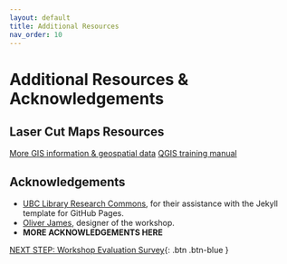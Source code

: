 ```yaml
---
layout: default
title: Additional Resources
nav_order: 10
---
```

# Additional Resources & Acknowledgements

## Laser Cut Maps Resources
[More GIS information & geospatial data](https://www.uvic.ca/library/locations/home/map/gis/index.php)
[QGIS training manual](https://docs.qgis.org/3.34/en/docs/training_manual/index.html)

## Acknowledgements

- [UBC Library Research Commons](https://github.com/ubc-library-rc/), for their assistance with the Jekyll template for GitHub Pages.
- [Oliver James](https://www.linkedin.com/in/oliver-james-a12300275/), designer of the workshop. 
- **MORE ACKNOWLEDGEMENTS HERE**

[NEXT STEP: Workshop Evaluation Survey](workshop-survey.html){: .btn .btn-blue }
